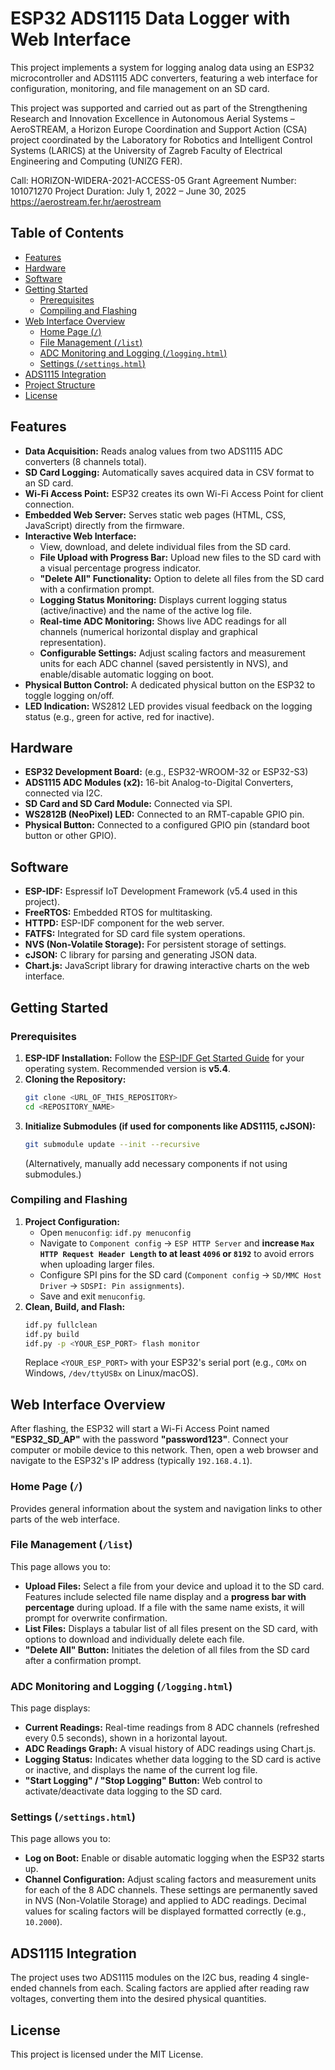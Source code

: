 # ESP32 ADS1115 Data Logger with Web Interface

This project implements a system for logging analog data using an ESP32 microcontroller and ADS1115 ADC converters, featuring a web interface for configuration, monitoring, and file management on an SD card.

This project was supported and carried out as part of the Strengthening Research and Innovation Excellence in Autonomous Aerial Systems – AeroSTREAM, a Horizon Europe Coordination and Support Action (CSA) project coordinated by the Laboratory for Robotics and Intelligent Control Systems (LARICS) at the University of Zagreb Faculty of Electrical Engineering and Computing (UNIZG FER).

Call: HORIZON-WIDERA-2021-ACCESS-05
Grant Agreement Number: 101071270
Project Duration: July 1, 2022 – June 30, 2025
https://aerostream.fer.hr/aerostream

## Table of Contents
- [Features](#features)
- [Hardware](#hardware)
- [Software](#software)
- [Getting Started](#getting-started)
  - [Prerequisites](#prerequisites)
  - [Compiling and Flashing](#compiling-and-flashing)
- [Web Interface Overview](#web-interface-overview)
  - [Home Page (`/`)](#home-page--)
  - [File Management (`/list`)](#file-management-list)
  - [ADC Monitoring and Logging (`/logging.html`)](#adc-monitoring-and-logging-logginghtml)
  - [Settings (`/settings.html`)](#settings-settingshtml)
- [ADS1115 Integration](#ads1115-integration)
- [Project Structure](#project-structure)
- [License](#license)

## Features
* **Data Acquisition:** Reads analog values from two ADS1115 ADC converters (8 channels total).
* **SD Card Logging:** Automatically saves acquired data in CSV format to an SD card.
* **Wi-Fi Access Point:** ESP32 creates its own Wi-Fi Access Point for client connection.
* **Embedded Web Server:** Serves static web pages (HTML, CSS, JavaScript) directly from the firmware.
* **Interactive Web Interface:**
    * View, download, and delete individual files from the SD card.
    * **File Upload with Progress Bar:** Upload new files to the SD card with a visual percentage progress indicator.
    * **"Delete All" Functionality:** Option to delete all files from the SD card with a confirmation prompt.
    * **Logging Status Monitoring:** Displays current logging status (active/inactive) and the name of the active log file.
    * **Real-time ADC Monitoring:** Shows live ADC readings for all channels (numerical horizontal display and graphical representation).
    * **Configurable Settings:** Adjust scaling factors and measurement units for each ADC channel (saved persistently in NVS), and enable/disable automatic logging on boot.
* **Physical Button Control:** A dedicated physical button on the ESP32 to toggle logging on/off.
* **LED Indication:** WS2812 LED provides visual feedback on the logging status (e.g., green for active, red for inactive).

## Hardware
* **ESP32 Development Board:** (e.g., ESP32-WROOM-32 or ESP32-S3)
* **ADS1115 ADC Modules (x2):** 16-bit Analog-to-Digital Converters, connected via I2C.
* **SD Card and SD Card Module:** Connected via SPI.
* **WS2812B (NeoPixel) LED:** Connected to an RMT-capable GPIO pin.
* **Physical Button:** Connected to a configured GPIO pin (standard boot button or other GPIO).

## Software
* **ESP-IDF:** Espressif IoT Development Framework (v5.4 used in this project).
* **FreeRTOS:** Embedded RTOS for multitasking.
* **HTTPD:** ESP-IDF component for the web server.
* **FATFS:** Integrated for SD card file system operations.
* **NVS (Non-Volatile Storage):** For persistent storage of settings.
* **cJSON:** C library for parsing and generating JSON data.
* **Chart.js:** JavaScript library for drawing interactive charts on the web interface.

## Getting Started

### Prerequisites
1.  **ESP-IDF Installation:** Follow the [ESP-IDF Get Started Guide](https://docs.espressif.com/projects/esp-idf/en/latest/esp32/get-started/index.html) for your operating system. Recommended version is **v5.4**.
2.  **Cloning the Repository:**
    ```bash
    git clone <URL_OF_THIS_REPOSITORY>
    cd <REPOSITORY_NAME>
    ```
3.  **Initialize Submodules (if used for components like ADS1115, cJSON):**
    ```bash
    git submodule update --init --recursive
    ```
    (Alternatively, manually add necessary components if not using submodules.)

### Compiling and Flashing
1.  **Project Configuration:**
    * Open `menuconfig`: `idf.py menuconfig`
    * Navigate to `Component config` -> `ESP HTTP Server` and **increase `Max HTTP Request Header Length` to at least `4096` or `8192`** to avoid errors when uploading larger files.
    * Configure SPI pins for the SD card (`Component config` -> `SD/MMC Host Driver` -> `SDSPI: Pin assignments`).
    * Save and exit `menuconfig`.
2.  **Clean, Build, and Flash:**
    ```bash
    idf.py fullclean
    idf.py build
    idf.py -p <YOUR_ESP_PORT> flash monitor
    ```
    Replace `<YOUR_ESP_PORT>` with your ESP32's serial port (e.g., `COMx` on Windows, `/dev/ttyUSBx` on Linux/macOS).

## Web Interface Overview

After flashing, the ESP32 will start a Wi-Fi Access Point named **"ESP32\_SD\_AP"** with the password **"password123"**. Connect your computer or mobile device to this network.
Then, open a web browser and navigate to the ESP32's IP address (typically `192.168.4.1`).

### Home Page (`/`)
Provides general information about the system and navigation links to other parts of the web interface.

### File Management (`/list`)
This page allows you to:
* **Upload Files:** Select a file from your device and upload it to the SD card. Features include selected file name display and a **progress bar with percentage** during upload. If a file with the same name exists, it will prompt for overwrite confirmation.
* **List Files:** Displays a tabular list of all files present on the SD card, with options to download and individually delete each file.
* **"Delete All" Button:** Initiates the deletion of all files from the SD card after a confirmation prompt.

### ADC Monitoring and Logging (`/logging.html`)
This page displays:
* **Current Readings:** Real-time readings from 8 ADC channels (refreshed every 0.5 seconds), shown in a horizontal layout.
* **ADC Readings Graph:** A visual history of ADC readings using Chart.js.
* **Logging Status:** Indicates whether data logging to the SD card is active or inactive, and displays the name of the current log file.
* **"Start Logging" / "Stop Logging" Button:** Web control to activate/deactivate data logging to the SD card.

### Settings (`/settings.html`)
This page allows you to:
* **Log on Boot:** Enable or disable automatic logging when the ESP32 starts up.
* **Channel Configuration:** Adjust scaling factors and measurement units for each of the 8 ADC channels. These settings are permanently saved in NVS (Non-Volatile Storage) and applied to ADC readings. Decimal values for scaling factors will be displayed formatted correctly (e.g., `10.2000`).

## ADS1115 Integration
The project uses two ADS1115 modules on the I2C bus, reading 4 single-ended channels from each. Scaling factors are applied after reading raw voltages, converting them into the desired physical quantities.


## License
This project is licensed under the MIT License.
